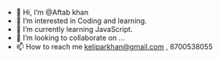 - 👋 Hi, I’m @Aftab khan
- 👀 I’m interested in Coding and learning.
- 🌱 I’m currently learning JavaScript.
- 💞️ I’m looking to collaborate on ...
- 📫 How to reach me keliparkhan@gmail.com , 8700538055

<!---
Affikhan92/Affikhan92 is a ✨ special ✨ repository because its `README.md` (this file) appears on your GitHub profile.
You can click the Preview link to take a look at your changes.
--->
